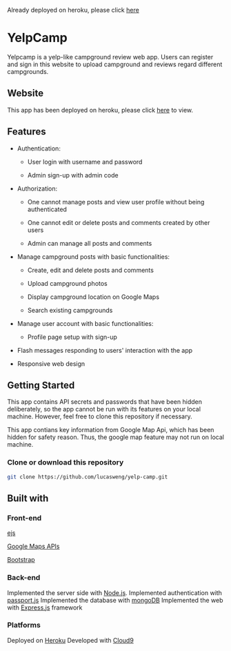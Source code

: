
Already deployed on heroku, please click [here](https://jiajun-yelpcamp.herokuapp.com/campgrounds)




# YelpCamp

Yelpcamp is a yelp-like campground review web app. Users can register and sign in this website to upload campground and reviews regard different campgrounds.


## Website

This app has been deployed on heroku, please click [here](https://yelpcamp--demo.herokuapp.com/) to view.

## Features

* Authentication:
  
  * User login with username and password

  * Admin sign-up with admin code

* Authorization:

  * One cannot manage posts and view user profile without being authenticated

  * One cannot edit or delete posts and comments created by other users

  * Admin can manage all posts and comments

* Manage campground posts with basic functionalities:

  * Create, edit and delete posts and comments

  * Upload campground photos

  * Display campground location on Google Maps
  
  * Search existing campgrounds

* Manage user account with basic functionalities:

  * Profile page setup with sign-up

* Flash messages responding to users' interaction with the app

* Responsive web design

 
## Getting Started

This app contains API secrets and passwords that have been hidden deliberately, so the app cannot be run with its features on your local machine. However, feel free to clone this repository if necessary.

This app contians key information from Google Map Api, which has been hidden for safety reason. Thus, the google map feature may not run on local machine.

### Clone or download this repository

```sh
git clone https://github.com/lucasweng/yelp-camp.git
```


## Built with

### Front-end

[ejs](http://ejs.co/)

[Google Maps APIs](https://developers.google.com/maps/)

[Bootstrap](https://getbootstrap.com/docs/3.3/)

### Back-end

Implemented the server side with [Node.js](https://github.com/expressjs/session#express-session).
Implemented authentication with [passport.js](http://www.passportjs.org/)
Implemented the database with [mongoDB](https://www.mongodb.com/)
Implemented the web with [Express.js](https://github.com/expressjs/session#express-session) framework

### Platforms
Deployed on [Heroku](https://www.heroku.com/)
Developed with [Cloud9](https://aws.amazon.com/cloud9/?origin=c9io)
